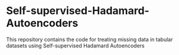 # Self-supervised-Hadamard-Autoencoders
This repository contains the code for treating missing data in tabular datasets using Self-supervised Hadamard Autoencoders
